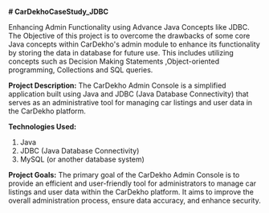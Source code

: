 **# CarDekhoCaseStudy_JDBC**

Enhancing Admin Functionality using Advance Java Concepts like JDBC. 
The Objective of this project is to overcome the drawbacks of some core Java concepts within CarDekho's admin module to enhance its functionality by storing the data in database for future use. This includes utilizing concepts such as Decision Making Statements ,Object-oriented programming, Collections and SQL queries.

**Project Description:**
The CarDekho Admin Console is a simplified  application built using Java and JDBC (Java Database Connectivity) that serves as an administrative tool for managing car listings and user data in the CarDekho platform. 

**Technologies Used:**
1. Java
2. JDBC (Java Database Connectivity)
3. MySQL (or another database system)

**Project Goals:**
The primary goal of the CarDekho Admin Console is to provide an efficient and user-friendly tool for administrators to manage car listings and user data within the CarDekho platform. It aims to improve the overall administration process, ensure data accuracy, and enhance security.
